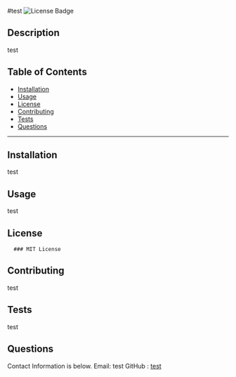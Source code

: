 #test
  ![License Badge](https://img.shields.io/badge/license-MIT-brightgreen)
  ## Description
  test
  ## Table of Contents
  * [Installation](##Installation)
  * [Usage](##Usage)
  * [License](##license)
  * [Contributing](##Contributing)
  * [Tests](##Tests)
  * [Questions](##Questions)
  ***
  ## Installation
  test
  ## Usage
  test
  ## License 
      ### MIT License
      
  ## Contributing
  test
  ## Tests
  test
  
  ## Questions
  Contact Information is below. 
  Email: test 
  GitHub : [test](https://github.com/test)

